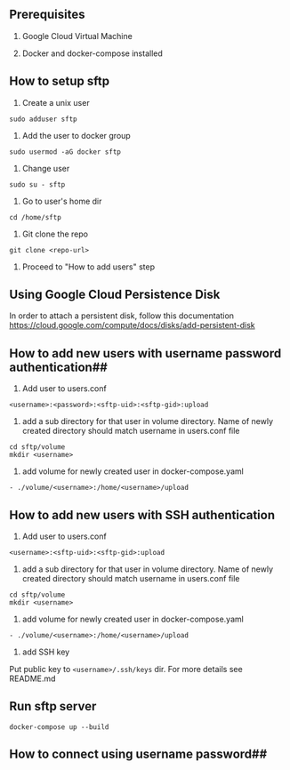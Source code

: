 ## Prerequisites ##

1. Google Cloud Virtual Machine

1. Docker and docker-compose installed


## How to setup sftp ##

1. Create a unix user

```sudo adduser sftp```

1. Add the user to docker group

```sudo usermod -aG docker sftp```

1. Change user

```sudo su - sftp```

1. Go to user's home dir

```cd /home/sftp```

1. Git clone the repo

```git clone <repo-url>```

1. Proceed to "How to add users" step


## Using Google Cloud Persistence Disk ##

In order to attach a persistent disk, follow this documentation https://cloud.google.com/compute/docs/disks/add-persistent-disk


## How to add new users with username password authentication##

1. Add user to users.conf 

```<username>:<password>:<sftp-uid>:<sftp-gid>:upload```

1. add a sub directory for that user in volume directory. Name of newly created directory should match username in users.conf file

```
cd sftp/volume
mkdir <username>
```

1. add volume for newly created user in docker-compose.yaml

```- ./volume/<username>:/home/<username>/upload```


## How to add new users with SSH authentication ##

1. Add user to users.conf

```<username>:<sftp-uid>:<sftp-gid>:upload```

1. add a sub directory for that user in volume directory. Name of newly created directory should match username in users.conf file

```
cd sftp/volume
mkdir <username>
```

1. add volume for newly created user in docker-compose.yaml

```- ./volume/<username>:/home/<username>/upload```

1. add SSH key

Put public key to `<username>/.ssh/keys` dir. For more details see README.md


## Run sftp server ##

```
docker-compose up --build
```


## How to connect using username password##

```sftp testuser@<server-ip>

